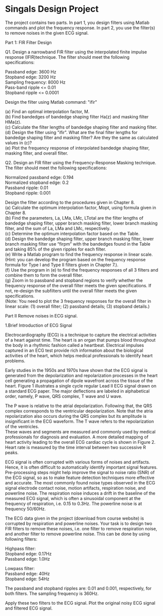 # Singals Design Project
The project contains two parts. In part 1, you design filters using Matlab commands and plot the frequency response. In part 2, you use the filter(s) to remove noises in the given ECG signal.  

Part 1: FIR Filter Design  

Q1. Design a narrowband FIR filter using the interpolated finite impulse response (IFIR)technique. The filter should meet the following specifications:  

Passband edge: 3600 Hz  
Stopband edge: 3200 Hz  
Sampling frequency: 8000 Hz  
Pass-band ripple <= 0.01  
Stopband ripple <= 0.0001  

Design the filter using Matlab command: "ifir"  

(a) Find an optimal interpolation factor, M.  
(b) Find bandedges of bandedge shaping filter Ha(z) and masking filter HMa(z).  
(c) Calculate the filter lengths of bandedge shaping filter and masking filter.  
(d) Design the filter using "ifir". What are the final filter lengths for bandedge
shaping filter and masking filter? Are they the same as calculated values in (c)?  
(e) Plot the frequency response of interpolated bandedge shaping filter, masking filter, and overall filter.  

Q2. Design an FIR filter using the Frequency-Response Masking technique. The filter should meet the following specifications:  

Normalized passband edge: 0.194  
Normalized stopband edge: 0.2  
Passband ripple: 0.01  
Stopband ripple: 0.001  

Design the filter according to the procedures given in Chapter 8.  
(a) Calculate the optimum interpolation factor, Mopt, using formula given in Chapter 8.  
(b) Find the parameters, La, LMa, LMc, LTotal are the filter lengths of bandedge shaping filter, upper branch masking filter, lower branch masking filter, and the sum of La, LMa and LMc, respectively.  
(c) Determine the optimum interpolation factor based on the Table.  
(d) Design the bandedge shaping filter, upper branch masking filter, lower branch masking filter use “firpm” with the bandedges found in the Table and taking 85% of the given ripples for each filter.  
(e) Write a Matlab program to find the frequency response in linear scale. (Hint: you can develop the program based on the frequency response formula for Type I and Type II filters given in Chapter 7.).  
(f) Use the program in (e) to find the frequency responses of all 3 filters and combine them to form the overall filter.  
(g) Zoom in to passband and stopband regions to verify whether the frequency response of the overall filter meets the given specifications. If not, re-design the subfilters until the overall filter meets the given specifications.  
(Note: You need to plot the 3 frequency responses for the overall filter in linear scale: (1) overall filter; (2) passband details; (3) stopband details.)  

Part II Remove noises in ECG signal.  

1.Brief Introduction of ECG Signal  

Electrocardiography (ECG) is a technique to capture the electrical activities of a heart against time. The heart is an organ that pumps blood throughout the body in a rhythmic fashion called a heartbeat. Electrical impulses captured in an ECG test provide rich information about the biological activities of the heart, which helps medical professionals to identify heart problems.  

Early studies in the 1950s and 1970s have shown that the ECG signal is generated from the depolarization and repolarization processes in the heart cell generating a propagation of dipole wavefront across the tissue of the heart. Figure 1 illustrates a single cycle regular Lead II ECG signal drawn on a standard ECG paper. The major deflections are labeled in alphabetical order, namely, P wave, QRS complex, T wave and U wave.  

The P wave is relative to the atrial depolarization. Following that, the QRS complex
corresponds to the ventricular depolarization. Note that the atria repolarization also occurs during the QRS complex but its amplitude is insignificant in the ECG waveform. The T wave refers to the repolarization of the ventricles.  
These waves and segments are measured and commonly used by medical professionals for diagnosis and evaluation. A more detailed mapping of heart activity leading to the overall ECG cardiac cycle is shown in Figure 2. Heart rate is measured by the time interval between two successive R peaks.  

ECG signal is often corrupted with various forms of noises and artifacts. Hence, it is often difficult to automatically identify important signal features. Pre-processing steps might help improve the signal to noise ratio (SNR) of the ECG signal, so as to make feature detection techniques more effective and accurate. The most commonly found noise types observed in the ECG signal electrode contact noise, motion artifacts, respiration noise, and powerline noise. The respiration noise induces a drift in the baseline of the measured ECG signal, which is often a sinusoidal component at the frequency of respiration, i.e. 0.15 to 0.3Hz. The powerline noise is at frequency 50/60Hz.  

The ECG data given in the project (download from course website) is corrupted by respiration and powerline noises. Your task is to design two FIR filters to remove these noises, i.e. one filter to remove respiration noise, and another filter to remove powerline noise. This can be done by using following filters:

Highpass filter:  
Stopband edge: 0.17Hz  
Passband edge: 1.0Hz  

Lowpass filter:  
Passband edge: 40Hz  
Stopband edge: 54Hz  

The passband and stopband ripples are: 0.01 and 0.001, respectively, for both filters. The sampling frequency is 360Hz.  

Apply these two filters to the ECG signal. Plot the original noisy ECG signal and filtered ECG signal.  

